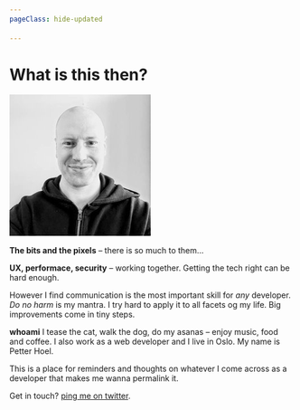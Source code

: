 ```yaml
---
pageClass: hide-updated

---
```


# What is this then?
<p>
<img src="../assets/images/petter.jpg" alt="petters face" class="about-image">

**The bits and the pixels** – there is so much to them...

**UX, performace, security** – working together. Getting the tech right can be hard enough.

However I find communication is the most important skill for _any_ developer. _Do no harm_ is my mantra. I try hard to apply it to all facets og my life. Big improvements come in tiny steps.

**whoami**  I tease the cat, walk the dog, do my asanas – enjoy music, food and coffee. I also work as a web developer and I live in Oslo. My name is Petter Hoel.

This is a place for reminders and thoughts on whatever I come across as a developer that makes me wanna permalink it.

Get in touch? [ping me on twitter](https://twitter.com/petterhoel "@petterhoel").
</p>

